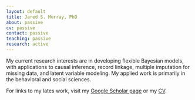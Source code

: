 ```yaml
---
layout: default
title: Jared S. Murray, PhD
about: passive
cv: passive
contact: passive
teaching: passive
research: active
---
```


My current research interests are in developing flexible Bayesian models,
with applications to causal inference, record linkage, multiple imputation for missing data, and latent variable modeling. My applied work is primarily in the behavioral and social sciences.

For links to my lates work, visit my [Google Scholar page](https://scholar.google.com/citations?user=c67TSZsAAAAJ) or my [CV](../files/cv.pdf).

